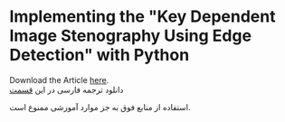 # Implementing the "Key Dependent Image Stenography Using Edge Detection" with Python

Download the Article <a href="https://github.com/passhabi/KeyDependentImageStenography/raw/master/alam2014.pdf">here</a>.<br>
دانلود ترجمه فارسی در این <a href="https://github.com/passhabi/KeyDependentImageStenography/raw/master/alam2014%20fa.pdf">قسمت</a><br>



استفاده از منابع فوق به جز موارد آموزشی ممنوع است.
